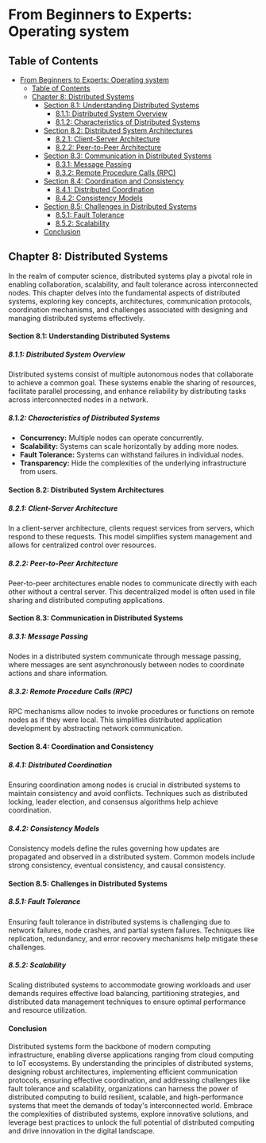 # From Beginners to Experts: Operating system
## Table of Contents
- [From Beginners to Experts: Operating system](#from-beginners-to-experts-operating-system)
  - [Table of Contents](#table-of-contents)
  - [Chapter 8: Distributed Systems](#chapter-8-distributed-systems)
      - [Section 8.1: Understanding Distributed Systems](#section-81-understanding-distributed-systems)
        - [8.1.1: Distributed System Overview](#811-distributed-system-overview)
        - [8.1.2: Characteristics of Distributed Systems](#812-characteristics-of-distributed-systems)
      - [Section 8.2: Distributed System Architectures](#section-82-distributed-system-architectures)
        - [8.2.1: Client-Server Architecture](#821-client-server-architecture)
        - [8.2.2: Peer-to-Peer Architecture](#822-peer-to-peer-architecture)
      - [Section 8.3: Communication in Distributed Systems](#section-83-communication-in-distributed-systems)
        - [8.3.1: Message Passing](#831-message-passing)
        - [8.3.2: Remote Procedure Calls (RPC)](#832-remote-procedure-calls-rpc)
      - [Section 8.4: Coordination and Consistency](#section-84-coordination-and-consistency)
        - [8.4.1: Distributed Coordination](#841-distributed-coordination)
        - [8.4.2: Consistency Models](#842-consistency-models)
      - [Section 8.5: Challenges in Distributed Systems](#section-85-challenges-in-distributed-systems)
        - [8.5.1: Fault Tolerance](#851-fault-tolerance)
        - [8.5.2: Scalability](#852-scalability)
      - [Conclusion](#conclusion)

## Chapter 8: Distributed Systems

In the realm of computer science, distributed systems play a pivotal role in enabling collaboration, scalability, and fault tolerance across interconnected nodes. This chapter delves into the fundamental aspects of distributed systems, exploring key concepts, architectures, communication protocols, coordination mechanisms, and challenges associated with designing and managing distributed systems effectively.

#### Section 8.1: Understanding Distributed Systems

##### 8.1.1: Distributed System Overview

Distributed systems consist of multiple autonomous nodes that collaborate to achieve a common goal. These systems enable the sharing of resources, facilitate parallel processing, and enhance reliability by distributing tasks across interconnected nodes in a network.

##### 8.1.2: Characteristics of Distributed Systems

- **Concurrency:** Multiple nodes can operate concurrently.
- **Scalability:** Systems can scale horizontally by adding more nodes.
- **Fault Tolerance:** Systems can withstand failures in individual nodes.
- **Transparency:** Hide the complexities of the underlying infrastructure from users.

#### Section 8.2: Distributed System Architectures

##### 8.2.1: Client-Server Architecture

In a client-server architecture, clients request services from servers, which respond to these requests. This model simplifies system management and allows for centralized control over resources.

##### 8.2.2: Peer-to-Peer Architecture

Peer-to-peer architectures enable nodes to communicate directly with each other without a central server. This decentralized model is often used in file sharing and distributed computing applications.

#### Section 8.3: Communication in Distributed Systems

##### 8.3.1: Message Passing

Nodes in a distributed system communicate through message passing, where messages are sent asynchronously between nodes to coordinate actions and share information.

##### 8.3.2: Remote Procedure Calls (RPC)

RPC mechanisms allow nodes to invoke procedures or functions on remote nodes as if they were local. This simplifies distributed application development by abstracting network communication.

#### Section 8.4: Coordination and Consistency

##### 8.4.1: Distributed Coordination

Ensuring coordination among nodes is crucial in distributed systems to maintain consistency and avoid conflicts. Techniques such as distributed locking, leader election, and consensus algorithms help achieve coordination.

##### 8.4.2: Consistency Models

Consistency models define the rules governing how updates are propagated and observed in a distributed system. Common models include strong consistency, eventual consistency, and causal consistency.

#### Section 8.5: Challenges in Distributed Systems

##### 8.5.1: Fault Tolerance

Ensuring fault tolerance in distributed systems is challenging due to network failures, node crashes, and partial system failures. Techniques like replication, redundancy, and error recovery mechanisms help mitigate these challenges.

##### 8.5.2: Scalability

Scaling distributed systems to accommodate growing workloads and user demands requires effective load balancing, partitioning strategies, and distributed data management techniques to ensure optimal performance and resource utilization.

#### Conclusion

Distributed systems form the backbone of modern computing infrastructure, enabling diverse applications ranging from cloud computing to IoT ecosystems. By understanding the principles of distributed systems, designing robust architectures, implementing efficient communication protocols, ensuring effective coordination, and addressing challenges like fault tolerance and scalability, organizations can harness the power of distributed computing to build resilient, scalable, and high-performance systems that meet the demands of today's interconnected world. Embrace the complexities of distributed systems, explore innovative solutions, and leverage best practices to unlock the full potential of distributed computing and drive innovation in the digital landscape.